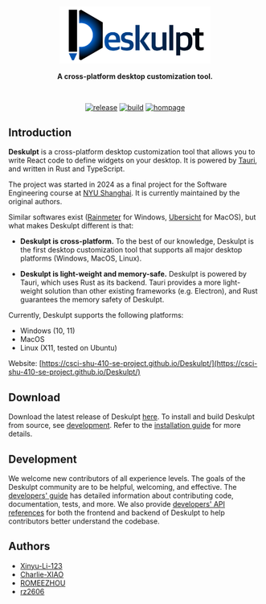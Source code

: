 <div align="center">

<a href="https://csci-shu-410-se-project.github.io/Deskulpt/">
  <picture>
    <source media="(prefers-color-scheme: dark)" srcset="https://github.com/CSCI-SHU-410-SE-Project/Deskulpt/raw/main/src/public/deskulpt-wide-dark.svg" />
    <img alt="Deskulpt" src="https://github.com/CSCI-SHU-410-SE-Project/Deskulpt/raw/main/src/public/deskulpt-wide.svg" width="300px" />
  </picture>
</a>

**A cross-platform desktop customization tool.**

<br />

[![release](https://img.shields.io/github/v/release/CSCI-SHU-410-SE-Project/Deskulpt)](https://github.com/CSCI-SHU-410-SE-Project/Deskulpt/releases/latest) [![build](https://img.shields.io/github/actions/workflow/status/CSCI-SHU-410-SE-Project/Deskulpt/build.yaml?label=build&logo=github)](https://github.com/CSCI-SHU-410-SE-Project/Deskulpt/actions/workflows/build.yaml) [![hompage](https://img.shields.io/badge/homepage-Deskulpt-blue.svg)](https://csci-shu-410-se-project.github.io/Deskulpt/)

</div>

## Introduction

**Deskulpt** is a cross-platform desktop customization tool that allows you to write
React code to define widgets on your desktop. It is powered by [Tauri](https://tauri.app/),
and written in Rust and TypeScript.

The project was started in 2024 as a final project for the Software Engineering course
at [NYU Shanghai](https://shanghai.nyu.edu/). It is currently maintained by the original
authors.

Similar softwares exist ([Rainmeter](https://www.rainmeter.net/) for Windows,
[Ubersicht](https://tracesof.net/uebersicht/) for MacOS), but what makes Deskulpt
different is that:

- **Deskulpt is cross-platform.** To the best of our knowledge, Deskulpt is the first
  desktop customization tool that supports all major desktop platforms (Windows, MacOS,
  Linux).

- **Deskulpt is light-weight and memory-safe.** Deskulpt is powered by Tauri, which uses
  Rust as its backend. Tauri provides a more light-weight solution than other existing
  frameworks (e.g. Electron), and Rust guarantees the memory safety of Deskulpt.

Currently, Deskulpt supports the following platforms:

- Windows (10, 11)
- MacOS
- Linux (X11, tested on Ubuntu)

Website: [https://csci-shu-410-se-project.github.io/Deskulpt/](https://csci-shu-410-se-project.github.io/Deskulpt/)

## Download

Download the latest release of Deskulpt [here](https://github.com/CSCI-SHU-410-SE-Project/Deskulpt/releases).
To install and build Deskulpt from source, see [development](#development). Refer to the
[installation guide](https://csci-shu-410-se-project.github.io/Deskulpt/guides/getting-started/installation)
for more details.

## Development

We welcome new contributors of all experience levels. The goals of the Deskulpt
community are to be helpful, welcoming, and effective. The [developers' guide](https://csci-shu-410-se-project.github.io/Deskulpt/development/developer-guide/)
has detailed information about contributing code, documentation, tests, and more. We
also provide [developers' API references](https://csci-shu-410-se-project.github.io/Deskulpt/category/references/)
for both the frontend and backend of Deskulpt to help contributors better understand the
codebase.

## Authors

- [Xinyu-Li-123](https://github.com/Xinyu-Li-123)
- [Charlie-XIAO](https://github.com/Charlie-XIAO)
- [ROMEEZHOU](https://github.com/ROMEEZHOU)
- [rz2606](https://github.com/rz2606)
